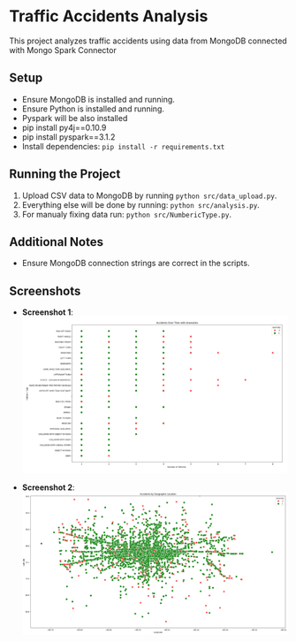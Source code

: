 # Traffic Accidents Analysis

This project analyzes traffic accidents using data from MongoDB connected with Mongo Spark Connector

## Setup
- Ensure MongoDB is installed and running.
- Ensure Python is installed and running.
- Pyspark will be also installed 
- pip install py4j==0.10.9
- pip install pyspark==3.1.2
- Install dependencies: `pip install -r requirements.txt`

## Running the Project
1. Upload CSV data to MongoDB by running `python src/data_upload.py`.
2. Everything else will be done by running: `python src/analysis.py`.
3. For manualy fixing data run: `python src/NumbericType.py`.

## Additional Notes
- Ensure MongoDB connection strings are correct in the scripts.

## Screenshots
- **Screenshot 1**:
  ![Screenshot of the first feature](data/Screenshots/img1.png)

- **Screenshot 2**:
  ![Screenshot of the second feature](data/Screenshots/img2.png)